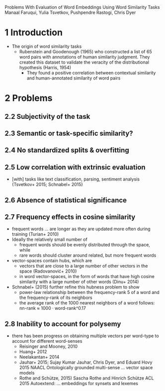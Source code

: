 Problems With Evaluation of Word Embeddings Using Word Similarity Tasks
Manaal Faruqui, Yulia Tsvetkov, Pushpendre Rastogi, Chris Dyer

# 1 Introduction

* The origin of word similarity tasks
  * Rubenstein and Goodenough (1965) who constructed a list of 65 word pairs
    with annotations of human similarity judgment. They created this dataset to
    validate the veracity of the distributional hypothesis (Harris, 1954)
    * They found a positive correlation between contextual similarity and
      human-annotated similarity of word pairs

# 2 Problems

## 2.2 Subjectivity of the task

## 2.3 Semantic or task-specific similarity?

## 2.4 No standardized splits & overfitting

## 2.5 Low correlation with extrinsic evaluation

* [with] tasks like text classification, parsing, sentiment analysis
  (Tsvetkov+ 2015; Schnabel+ 2015)

## 2.6 Absence of statistical significance

## 2.7 Frequency effects in cosine similarity

* frequent words ... are longer as they are updated more often during training
  (Turian+ 2010)
* Ideally the relatively small number of
  * frequent words should be evenly distributed through the space, while
  * rare words should cluster around related, but more frequent words
* vector-spaces contain hubs, which are
  * vectors that are close to a large number of other vectors in the space
    (Radovanović+ 2010)
  * in word vector-spaces, in the form of words that have high cosine similarity
    with a large number of other words (Dinu+ 2014)
* Schnabel+ (2015) further refine this hubness problem to show
  * power-law relationship between the frequency-rank 5 of a word and the
    frequency-rank of its neighbors
  * the average rank of the 1000 nearest neighbors of a word follows: nn-rank ≈
    1000 · word-rank^0.17

## 2.8 Inability to account for polysemy

* there has been progress on obtaining multiple vectors per word-type 
  to account for different word-senses
  * Reisinger and Mooney, 2010
  * Huang+ 2012
  * Neelakantan+ 2014
  * Jauhar+ 2015;
    Sujay Kumar Jauhar, Chris Dyer, and Eduard Hovy
    2015 NAACL
    Ontologically grounded multi-sense ... vector space models
  * Rothe and Schütze, 2015)
    Sascha Rothe and Hinrich Schütze
    ACL 2015
    Autoextend: ... embeddings for synsets and lexemes
